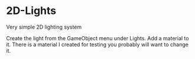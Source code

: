 # 2D-Lights
Very simple 2D lighting system

Create the light from the GameObject menu under Lights. Add a material to it. There is a material I created for testing you probably will want to change it.
